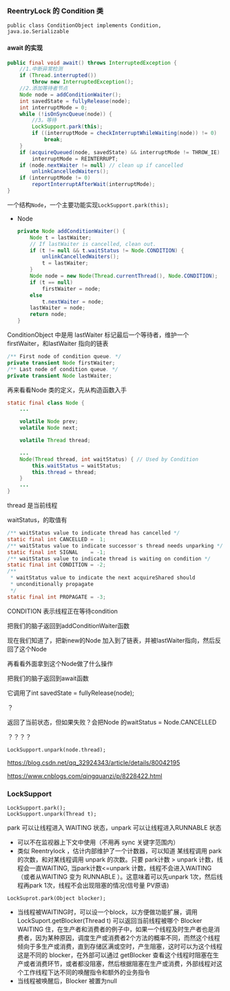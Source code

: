 ### ReentryLock 的 Condition 类



```
public class ConditionObject implements Condition, java.io.Serializable
```



#### await 的实现



```java
public final void await() throws InterruptedException {
    //1.中断异常检测
    if (Thread.interrupted())
        throw new InterruptedException();
    //2.添加等待者节点
    Node node = addConditionWaiter();
    int savedState = fullyRelease(node);
    int interruptMode = 0;
    while (!isOnSyncQueue(node)) {
        //3。等待
        LockSupport.park(this);
        if ((interruptMode = checkInterruptWhileWaiting(node)) != 0)
            break;
    }
    if (acquireQueued(node, savedState) && interruptMode != THROW_IE)
        interruptMode = REINTERRUPT;
    if (node.nextWaiter != null) // clean up if cancelled
        unlinkCancelledWaiters();
    if (interruptMode != 0)
        reportInterruptAfterWait(interruptMode);
}
```

一个结构`Node`，一个主要功能实现`LockSupport.park(this);`

- Node

  ```java
  private Node addConditionWaiter() {
      Node t = lastWaiter;
      // If lastWaiter is cancelled, clean out.
      if (t != null && t.waitStatus != Node.CONDITION) {
          unlinkCancelledWaiters();
          t = lastWaiter;
      }
      Node node = new Node(Thread.currentThread(), Node.CONDITION);
      if (t == null)
          firstWaiter = node;
      else
          t.nextWaiter = node;
      lastWaiter = node;
      return node;
  }
  ```

ConditionObject 中是用 lastWaiter 标记最后一个等待者，维护一个 firstWaiter，和lastWaiter 指向的链表

```java
/** First node of condition queue. */
private transient Node firstWaiter;
/** Last node of condition queue. */
private transient Node lastWaiter;
```

再来看看Node 类的定义，先从构造函数入手



```java
static final class Node {
    ...

    volatile Node prev;
    volatile Node next;

    volatile Thread thread;

	...
    Node(Thread thread, int waitStatus) { // Used by Condition
        this.waitStatus = waitStatus;
        this.thread = thread;
    }
    ...
}
```

thread 是当前线程

waitStatus，的取值有

```java
/** waitStatus value to indicate thread has cancelled */
static final int CANCELLED =  1;
/** waitStatus value to indicate successor's thread needs unparking */
static final int SIGNAL    = -1;
/** waitStatus value to indicate thread is waiting on condition */
static final int CONDITION = -2;
/**
 * waitStatus value to indicate the next acquireShared should
 * unconditionally propagate
 */
static final int PROPAGATE = -3;
```

CONDITION 表示线程正在等待condition



把我们的脑子返回到addConditionWaiter函数

现在我们知道了，把新new的Node 加入到了链表，并被lastWaiter指向，然后反回了这个Node

再看看外面拿到这个Node做了什么操作



把我们的脑子返回到await函数

它调用了int savedState = fullyRelease(node);

？

返回了当前状态，但如果失败？会把Node 的waitStatus = Node.CANCELLED

？？？？

```
LockSupport.unpark(node.thread);
```





https://blog.csdn.net/qq_32924343/article/details/80042195

https://www.cnblogs.com/qingquanzi/p/8228422.html

### LockSupport

```
LockSupport.park();
LockSupport.unpark(Thread t);
```

park 可以让线程进入 WAITING 状态，unpark 可以让线程进入RUNNABLE 状态

* 可以不在监视器上下文中使用（不用再 sync 关键字范围内）
* 类似  Reentrylock ，估计内部维护了一个计数器，可以知道 某线程调用 park 的次数，和对某线程调用 unpark 的次数。只要 park计数 > unpark 计数，线程会一直WAITING, 当park计数<=unpark 计数，线程不会进入WAITING （或者从WAITING 变为 RUNNABLE ）。这意味着可以先unpark 1次，然后线程再park 1次，线程不会出现阻塞的情况(信号量 PV原语)



```
LockSuprot.park(Object blocker);
```

* 当线程被WAITING时，可以设一个block，以方便做功能扩展，调用LockSuport.getBlocker(Thread t) 可以返回当前线程被哪个 Blocker WAITING 住，在生产者和消费者的例子中，如果一个线程及时生产者也是消费者，因为某种原因，调度生产或消费者2个方法的概率不同，而然这个线程倾向于多生产或消费，直到存储区满或空时，产生阻塞，这时可以为这个线程这是不同的 blocker，在外部可以通过 getBlocker 查看这个线程时阻塞在生产或者消费环节，或者都没阻塞，然后根据阻塞在生产或消费，外部线程对这个工作线程下达不同的唤醒指令和额外的业务指令
*  当线程被唤醒后，Blocker 被置为null